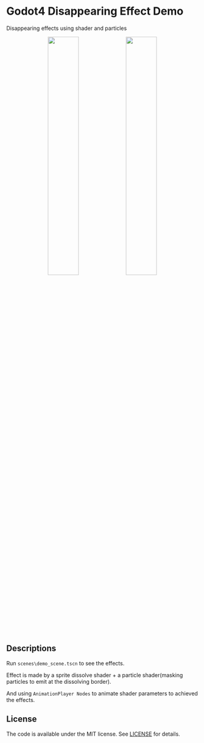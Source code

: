 # Godot4 Disappearing Effect Demo
Disappearing effects using shader and particles
<p align="center">
 <img src="https://github.com/shizu0817/Godot4-Disappearing-Effect-Demo/assets/54024777/de3cff16-2630-422c-bf0b-81c2e4b14f10" width="40%"/>
 <img src="https://github.com/shizu0817/Godot4-Disappearing-Effect-Demo/assets/54024777/98aff6ec-b0be-466a-b4d6-52f19dbc3759" width="40%"/>
</p>

## Descriptions
Run `scenes\demo_scene.tscn` to see the effects.

Effect is made by a sprite dissolve shader + a particle shader(masking particles to emit at the dissolving border).

And using `AnimationPlayer Nodes` to animate shader parameters to achieved the effects.

## License
The code is available under the MIT license. See [LICENSE](LICENSE) for details.
